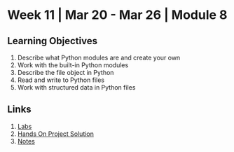 # Week 11 | Mar 20 - Mar 26 | Module 8


## Learning Objectives

1. Describe what Python modules are and create your own
2. Work with the built-in Python modules
3. Describe the file object in Python
4. Read and write to Python files
5. Work with structured data in Python files
## Links

1. [Labs](Labs/Lab_Notes.ipynb`)
2. [Hands On Project Solution](HandsOn/Readme.md)
3. [Notes](Notes/Week11_Notes.md)